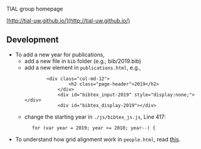 TIAL group homepage

[http://tial-uw.github.io/](http://tial-uw.github.io/) 



## Development
* To add a new year for publications,
  * add a new file in `bib` folder (e.g., bib/2019.bib)
  * add a new element in `publications.html`, e.g.,
    ```
	    	<div class="col-md-12">
					<h2 class="page-header">2019</h2>
		       	</div>
	    		<div id="bibtex_input-2019" style="display:none;"></div>
				<div id="bibtex_display-2019"></div>
    ```
  * change the starting year in `./js/bibtex_js.js`, Line 417:
  ```
		for (var year = 2019; year >= 2010; year--) {
  ```
* To understand how grid alignment work in `people.html`, read [this](https://getbootstrap.com/docs/4.1/layout/grid).

